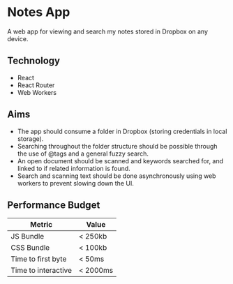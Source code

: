 # Notes App

A web app for viewing and search my notes stored in Dropbox on any device.

## Technology

- React
- React Router
- Web Workers

## Aims

- The app should consume a folder in Dropbox (storing credentials in local storage).
- Searching throughout the folder structure should be possible through the use of @tags and a general fuzzy search.
- An open document should be scanned and keywords searched for, and linked to if related information is found.
- Search and scanning text should be done asynchronously using web workers to prevent slowing down the UI.

## Performance Budget

| Metric              | Value    |
|---------------------|----------|
| JS Bundle           | < 250kb  |
| CSS Bundle          | < 100kb  |
| Time to first byte  | < 50ms   |
| Time to interactive | < 2000ms |

